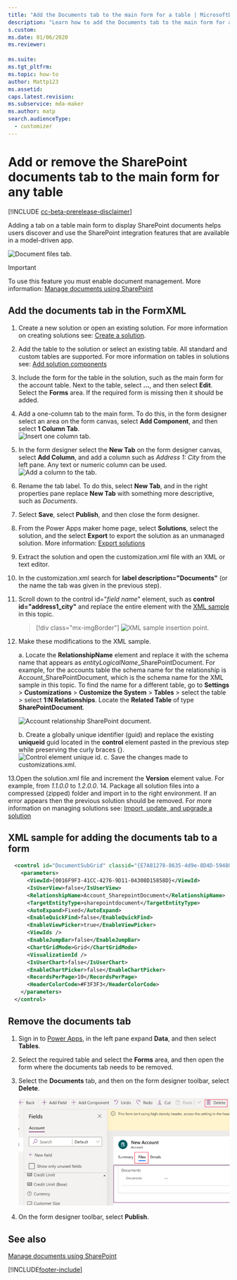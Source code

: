 ```yaml
---
title: "Add the Documents tab to the main form for a table | MicrosoftDocs"
description: "Learn how to add the Documents tab to the main form for a table"
s.custom: 
ms.date: 01/06/2020
ms.reviewer: 

ms.suite: 
ms.tgt_pltfrm: 
ms.topic: how-to
author: Mattp123
ms.assetid: 
caps.latest.revision: 
ms.subservice: mda-maker
ms.author: matp
search.audienceType: 
  - customizer
---
```

# Add or remove the SharePoint documents tab to the main form for any table

[!INCLUDE [cc-beta-prerelease-disclaimer](../../includes/cc-beta-prerelease-disclaimer.md)]



Adding a tab on a table main form to display SharePoint documents helps users discover and use the SharePoint integration features that are available in a model-driven app.

![Document files tab.](media/document-files-tab.png)

> [!IMPORTANT]
> To use this feature you must enable document management. More information: [Manage documents using SharePoint](/dynamics365/customer-engagement/admin/manage-documents-using-sharepoint)

## Add the documents tab in the FormXML

1. Create a new solution or open an existing solution. For more information on creating solutions see: [Create a solution](../data-platform/create-solution.md).
1. Add the table to the solution or select an existing table. All standard and custom tables are supported. For more information on tables in solutions see: [Add solution components](../data-platform/create-solution.md#add-solution-components)
1. Include the form for the table in the solution, such as the main form for the account table. Next to the table, select **...**, and then select **Edit**. Select the **Forms** area. If the required form is missing then it should be added.
1. Add a one-column tab to the main form. To do this, in the form designer select an area on the form canvas, select **Add Component**, and then select **1 Column Tab**.  
   ![Insert one column tab.](media/insert-one-column-tab.png)
1. In the form designer select the **New Tab** on the form designer canvas, select **Add Column**, and add a column such as *Address 1: City* from the left pane. Any text or numeric column can be used.
   ![Add a column to the tab.](media/add-field-to-tab.png)
1. Rename the tab label. To do this, select **New Tab**, and in the right properties pane replace **New Tab** with something more descriptive, such as *Documents*.
1. Select **Save**, select **Publish**, and then close the form designer.
1. From the Power Apps maker home page, select **Solutions**, select the solution, and the select **Export** to export the solution as an unmanaged solution. More information: [Export solutions](../data-platform/export-solutions.md)
1. Extract the solution and open the customization.xml file with an XML or text editor.
1. In the customization.xml search for **label description="Documents"** (or the name the tab was given in the previous step).
1. Scroll down to the control id="*field name*" element, such as **control id="address1_city"** and replace the entire element with the [XML sample](#xml-sample-for-adding-the-documents-tab-to-a-form) in this topic.

    > [!div class="mx-imgBorder"]
    > ![XML sample insertion point.](media/form-xml.png "XML sample insertion point")

1. Make these modifications to the XML sample.

     a. Locate the **RelationshipName** element and replace it with the schema name that appears as *entityLogicalName*_SharePointDocument. For example, for the accounts table the schema name for the relationship is Account_SharePointDocument, which is the schema name for the XML sample in this topic. To find the name for a different table, go to **Settings** > **Customizations** > **Customize the System** > **Tables** > select the table > select **1:N Relationships**. Locate the **Related Table** of type **SharePointDocument**.

      ![Account relationship SharePoint document.](media/account-sharepointdocument.png)

     b. Create a globally unique identifier (guid) and replace the existing **uniqueid** guid located in the **control** element pasted in the previous step while preserving the curly braces {}.  
       ![Control element unique id.](media/control-unique-id.png)
     c. Save the changes made to customizations.xml.

13.Open the solution.xml file and increment the **Version** element value. For example, from *1.1.0.0* to *1.2.0.0*.
14. Package all solution files into a compressed (zipped) folder and import in to the right environment. If an error appears then the previous solution should be removed. For more information on managing solutions see: [Import, update, and upgrade a solution](../data-platform/import-update-export-solutions.md)

## XML sample for adding the documents tab to a form

```xml
  <control id="DocumentSubGrid" classid="{E7A81278-8635-4d9e-8D4D-59480B391C5B}" indicationOfSubgrid="true" uniqueid="{9cd66b5c-8b7a-6433-c5a5-46a7245dd534}"> 
    <parameters> 
      <ViewId>{0016F9F3-41CC-4276-9D11-04308D15858D}</ViewId> 
      <IsUserView>false</IsUserView>         
      <RelationshipName>Account_SharepointDocument</RelationshipName>
      <TargetEntityType>sharepointdocument</TargetEntityType> 
      <AutoExpand>Fixed</AutoExpand> 
      <EnableQuickFind>false</EnableQuickFind> 
      <EnableViewPicker>true</EnableViewPicker> 
      <ViewIds /> 
      <EnableJumpBar>false</EnableJumpBar> 
      <ChartGridMode>Grid</ChartGridMode> 
      <VisualizationId /> 
      <IsUserChart>false</IsUserChart> 
      <EnableChartPicker>false</EnableChartPicker> 
      <RecordsPerPage>10</RecordsPerPage> 
      <HeaderColorCode>#F3F3F3</HeaderColorCode> 
    </parameters> 
  </control> 
```

## Remove the documents tab

1. Sign in to [Power Apps](https://make.powerapps.com/?utm_source=padocs&utm_medium=linkinadoc&utm_campaign=referralsfromdoc), in the left pane expand **Data**, and then select **Tables**.
1. Select the required table and select the **Forms** area, and then open the form where the documents tab needs to be removed.
1. Select the **Documents** tab, and then on the form designer toolbar, select **Delete**.

    ![Delete files tab.](media/delete-files-tab.png)

1. On the form designer toolbar, select **Publish**.

## See also

[Manage documents using SharePoint](/dynamics365/customer-engagement/admin/manage-documents-using-sharepoint)

[!INCLUDE[footer-include](../../includes/footer-banner.md)]
